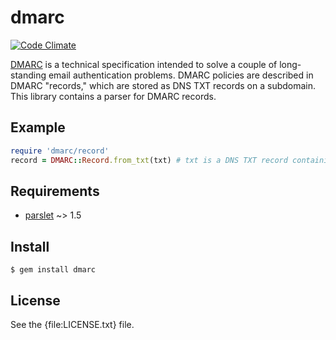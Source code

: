 dmarc
=====

[![Code Climate](https://codeclimate.com/github/trailofbits/dmarc.png)](https://codeclimate.com/github/trailofbits/dmarc)

[DMARC] is a technical specification intended to solve a couple of long-standing
email authentication problems. DMARC policies are described in DMARC "records," 
which are stored as DNS TXT records on a subdomain. This library contains a
parser for DMARC records.

Example
-------

```ruby
require 'dmarc/record'
record = DMARC::Record.from_txt(txt) # txt is a DNS TXT record containing the DMARC policy
```

Requirements
------------

* [parslet] ~> 1.5

Install
-------

    $ gem install dmarc

License
-------

See the {file:LICENSE.txt} file.

[DMARC]: http://tools.ietf.org/html/draft-kucherawy-dmarc-base-02
[parslet]: http://kschiess.github.io/parslet/
